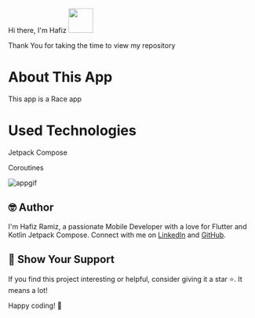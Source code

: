 ﻿# 
Hi there, I'm Hafiz <img src="https://user-images.githubusercontent.com/102408138/181803992-c16d979a-e758-425b-8561-45bdf4fd04ec.gif" width="50" height="50" />

Thank You for taking the time to view my repository
# About This App
This app is a Race app


# Used Technologies

Jetpack Compose

Coroutines


![appgif](https://github.com/hafizramiz/RaceApp/assets/102408138/92b4a306-a1a8-46b0-9335-f444095560fc)

## 🤓 Author

I'm Hafiz Ramiz, a passionate Mobile Developer with a love for Flutter and Kotlin Jetpack Compose. 
Connect with me on [LinkedIn](https://www.linkedin.com/in/hafizramiz/) and [GitHub](https://github.com/hafizramiz).

## 🌟 Show Your Support

If you find this project interesting or helpful, consider giving it a star ⭐️. It means a lot!

Happy coding! 🚀


